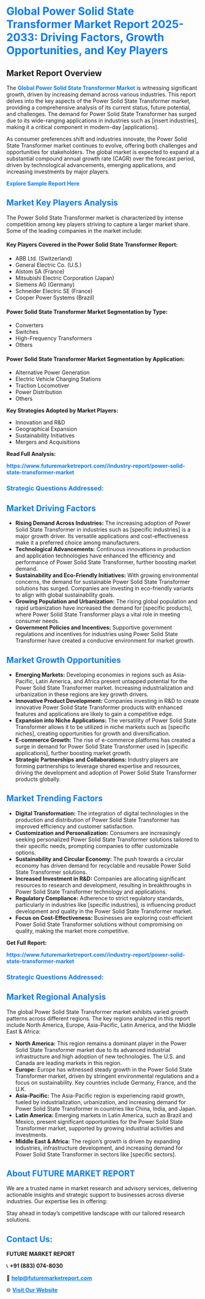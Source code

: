 <h1 style="color: #007BFF;">Global Power Solid State Transformer Market Report 2025-2033: Driving Factors, Growth Opportunities, and Key Players</h1>

<section id="overview">
<h2>Market Report Overview</h2>
<p>The <a href="https://www.futuremarketreport.com//industry-report/power-solid-state-transformer-market" style="color: #007BFF; text-decoration: none;"><strong>Global Power Solid State Transformer Market</strong></a> is witnessing significant growth, driven by increasing demand across various industries. This report delves into the key aspects of the Power Solid State Transformer market, providing a comprehensive analysis of its current status, future potential, and challenges. The demand for Power Solid State Transformer has surged due to its wide-ranging applications in industries such as [insert industries], making it a critical component in modern-day [applications].</p>
<p>As consumer preferences shift and industries innovate, the Power Solid State Transformer market continues to evolve, offering both challenges and opportunities for stakeholders. The global market is expected to expand at a substantial compound annual growth rate (CAGR) over the forecast period, driven by technological advancements, emerging applications, and increasing investments by major players.</p>
</section>

<section id="overview">
<p><a href="https://www.futuremarketreport.com//request-sample/reportId=53988" style="color: #007BFF; text-decoration: none;"><strong>Explore Sample Report Here</strong></a></p>
</section>

<section id="key-players">
<h2 style="color: #007BFF;">Market Key Players Analysis</h2>
<p>The Power Solid State Transformer market is characterized by intense competition among key players striving to capture a larger market share. Some of the leading companies in the market include:</p>
<h4>Key Players Covered in the Power Solid State Transformer Report:</h4>
<ul><li>ABB Ltd. (Switzerland)</li><li>General Electric Co. (U.S.)</li><li>Alstom SA (France)</li><li>Mitsubishi Electric Corporation (Japan)</li><li>Siemens AG (Germany)</li><li>Schneider Electric SE (France)</li><li>Cooper Power Systems (Brazil)</li></ul>
<h4>Power Solid State Transformer Market Segmentation by Type:</h4>
<ul><li>Converters</li><li>Switches</li><li>High-Frequency Transformers</li><li>Others</li></ul>

<h4>Power Solid State Transformer Market Segmentation by Application:</h4>
<ul><li>Alternative Power Generation</li><li>Electric Vehicle Charging Stations</li><li>Traction Locomotiver</li><li>Power Distribution</li><li>Others</li></ul>
<p><strong>Key Strategies Adopted by Market Players:</strong></p>
<ul>
<li>Innovation and R&D</li>
<li>Geographical Expansion</li>
<li>Sustainability Initiatives</li>
<li>Mergers and Acquisitions</li>
</ul>
</section>

<section>
<p><strong>Read Full Analysis: </strong></p><a href="https://www.futuremarketreport.com//industry-report/power-solid-state-transformer-market" style="color: #007BFF; text-decoration: none;"><strong>https://www.futuremarketreport.com//industry-report/power-solid-state-transformer-market</strong></a>
<h3 style="color: #007BFF;">Strategic Questions Addressed:</h3>
</section>

<section id="driving-factors">
<h2 style="color: #007BFF;">Market Driving Factors</h2>
<ul>
<li><strong>Rising Demand Across Industries:</strong> The increasing adoption of Power Solid State Transformer in industries such as [specific industries] is a major growth driver. Its versatile applications and cost-effectiveness make it a preferred choice among manufacturers.</li>
<li><strong>Technological Advancements:</strong> Continuous innovations in production and application technologies have enhanced the efficiency and performance of Power Solid State Transformer, further boosting market demand.</li>
<li><strong>Sustainability and Eco-Friendly Initiatives:</strong> With growing environmental concerns, the demand for sustainable Power Solid State Transformer solutions has surged. Companies are investing in eco-friendly variants to align with global sustainability goals.</li>
<li><strong>Growing Population and Urbanization:</strong> The rising global population and rapid urbanization have increased the demand for [specific products], where Power Solid State Transformer plays a vital role in meeting consumer needs.</li>
<li><strong>Government Policies and Incentives:</strong> Supportive government regulations and incentives for industries using Power Solid State Transformer have created a conducive environment for market growth.</li>
</ul>
</section>

<section id="growth-opportunities">
<h2 style="color: #007BFF;">Market Growth Opportunities</h2>
<ul>
<li><strong>Emerging Markets:</strong> Developing economies in regions such as Asia-Pacific, Latin America, and Africa present untapped potential for the Power Solid State Transformer market. Increasing industrialization and urbanization in these regions are key growth drivers.</li>
<li><strong>Innovative Product Development:</strong> Companies investing in R&D to create innovative Power Solid State Transformer products with enhanced features and applications are likely to gain a competitive edge.</li>
<li><strong>Expansion into Niche Applications:</strong> The versatility of Power Solid State Transformer allows it to be utilized in niche markets such as [specific niches], creating opportunities for growth and diversification.</li>
<li><strong>E-commerce Growth:</strong> The rise of e-commerce platforms has created a surge in demand for Power Solid State Transformer used in [specific applications], further boosting market growth.</li>
<li><strong>Strategic Partnerships and Collaborations:</strong> Industry players are forming partnerships to leverage shared expertise and resources, driving the development and adoption of Power Solid State Transformer products globally.</li>
</ul>
</section>

<section id="trending-factors">
<h2 style="color: #007BFF;">Market Trending Factors</h2>
<ul>
<li><strong>Digital Transformation:</strong> The integration of digital technologies in the production and distribution of Power Solid State Transformer has improved efficiency and customer satisfaction.</li>
<li><strong>Customization and Personalization:</strong> Consumers are increasingly seeking personalized Power Solid State Transformer solutions tailored to their specific needs, prompting companies to offer customizable options.</li>
<li><strong>Sustainability and Circular Economy:</strong> The push towards a circular economy has driven demand for recyclable and reusable Power Solid State Transformer solutions.</li>
<li><strong>Increased Investment in R&D:</strong> Companies are allocating significant resources to research and development, resulting in breakthroughs in Power Solid State Transformer technology and applications.</li>
<li><strong>Regulatory Compliance:</strong> Adherence to strict regulatory standards, particularly in industries like [specific industries], is influencing product development and quality in the Power Solid State Transformer market.</li>
<li><strong>Focus on Cost-Effectiveness:</strong> Businesses are exploring cost-efficient Power Solid State Transformer solutions without compromising on quality, making the market more competitive.</li>
</ul>
</section>

<section>
<p><strong>Get Full Report: </strong></p><a href="https://www.futuremarketreport.com//industry-report/power-solid-state-transformer-market" style="color: #007BFF; text-decoration: none;"><strong>https://www.futuremarketreport.com//industry-report/power-solid-state-transformer-market</strong></a>
<h3 style="color: #007BFF;">Strategic Questions Addressed:</h3>
</section>


<section id="regional-analysis">
<h2 style="color: #007BFF;">Market Regional Analysis</h2>
<p>The global Power Solid State Transformer market exhibits varied growth patterns across different regions. The key regions analyzed in this report include North America, Europe, Asia-Pacific, Latin America, and the Middle East & Africa:</p>
<ul>
<li><strong>North America:</strong> This region remains a dominant player in the Power Solid State Transformer market due to its advanced industrial infrastructure and high adoption of new technologies. The U.S. and Canada are leading markets in this region.</li>
<li><strong>Europe:</strong> Europe has witnessed steady growth in the Power Solid State Transformer market, driven by stringent environmental regulations and a focus on sustainability. Key countries include Germany, France, and the U.K.</li>
<li><strong>Asia-Pacific:</strong> The Asia-Pacific region is experiencing rapid growth, fueled by industrialization, urbanization, and increasing demand for Power Solid State Transformer in countries like China, India, and Japan.</li>
<li><strong>Latin America:</strong> Emerging markets in Latin America, such as Brazil and Mexico, present significant opportunities for the Power Solid State Transformer market, supported by growing industrial activities and investments.</li>
<li><strong>Middle East & Africa:</strong> The region’s growth is driven by expanding industries, infrastructure development, and increasing demand for Power Solid State Transformer in sectors like [specific sectors].</li>
</ul>
</section>

<footer>
<h2 style="color: #007BFF;">About FUTURE MARKET REPORT</h2>
<p>We are a trusted name in market research and advisory services, delivering actionable insights and strategic support to businesses across diverse industries. Our expertise lies in offering:</p>

<p>Stay ahead in today’s competitive landscape with our tailored research solutions.</p>

<h2 style="color: #007BFF;">Contact Us:</h2>
<p><strong>FUTURE MARKET REPORT</strong></p>
<p>📞 <strong>+91 (883) 074-8030</strong></p>
<p>📧 <strong><a href="mailto:help@futuremarketreport.com" style="color: #007BFF;">help@futuremarketreport.com</a></strong></p>
<p>🌐 <strong><a href="https://www.futuremarketreport.com/" style="color: #007BFF;">Visit Our Website</a></strong></p>
</footer>